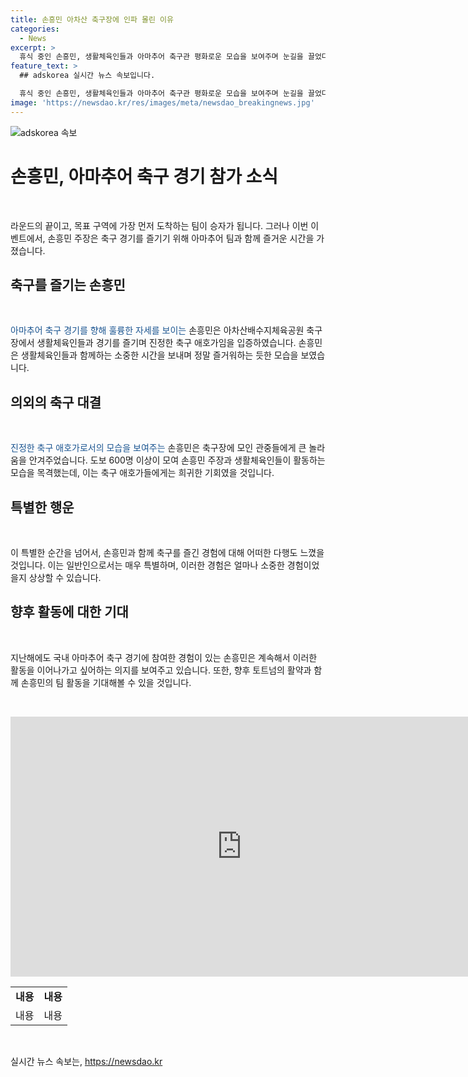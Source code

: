 ```yaml
---
title: 손흥민 아차산 축구장에 인파 몰린 이유
categories:
  - News
excerpt: >
  휴식 중인 손흥민, 생활체육인들과 아마추어 축구관 평화로운 모습을 보여주며 눈길을 끌었다. 누리꾼 A씨의 목격담에 따르면, 600명 이상이 몰린 축구장에서 손흥민의 축구 실력을 감탄했으며, 손흥민은 뜨거운 응원과 함께 축구 경기를 즐겼다. 이러한 활동은 손흥민의 지난해 휴식 중 참여한 국내 아마추어 축구 경기와 함께 소셜미디어에서 화제가 되었다. 그러나 손흥민의 아버지인 손웅정 감독이 아동학대 논란에 휩싸인 상황에서, 손흥민의 행보에 대한 관심이 더욱 증폭될 전망이다.
feature_text: >
  ## adskorea 실시간 뉴스 속보입니다.

  휴식 중인 손흥민, 생활체육인들과 아마추어 축구관 평화로운 모습을 보여주며 눈길을 끌었다. 누리꾼 A씨의 목격담에 따르면, 600명 이상이 몰린 축구장에서 손흥민의 축구 실력을 감탄했으며, 손흥민은 뜨거운 응원과 함께 축구 경기를 즐겼다. 이러한 활동은 손흥민의 지난해 휴식 중 참여한 국내 아마추어 축구 경기와 함께 소셜미디어에서 화제가 되었다. 그러나 손흥민의 아버지인 손웅정 감독이 아동학대 논란에 휩싸인 상황에서, 손흥민의 행보에 대한 관심이 더욱 증폭될 전망이다.
image: 'https://newsdao.kr/res/images/meta/newsdao_breakingnews.jpg'
---
```


<p><img src="https://newsdao.kr/res/images/meta/newsdao_breakingnews.jpg" alt="adskorea 속보" /></p>

<h1 data-ke-size="size26">손흥민, 아마추어 축구 경기 참가 소식</h1>

<p data-ke-size="size16">&nbsp;</p>

<p>라운드의 끝이고, 목표 구역에 가장 먼저 도착하는 팀이 승자가 됩니다. 그러나 이번 이벤트에서, 손흥민 주장은 축구 경기를 즐기기 위해 아마추어 팀과 함께 즐거운 시간을 가졌습니다.</p>

<h2 data-ke-size="size24">축구를 즐기는 손흥민</h2>

<p data-ke-size="size16">&nbsp;</p>

<p><span style="color: #1a5490;">아마추어 축구 경기를 향해 훌륭한 자세를 보이는</span> 손흥민은 아차산배수지체육공원 축구장에서 생활체육인들과 경기를 즐기며 진정한 축구 애호가임을 입증하였습니다. 손흥민은 생활체육인들과 함께하는 소중한 시간을 보내며 정말 즐거워하는 듯한 모습을 보였습니다.</p>

<h2 data-ke-size="size24">의외의 축구 대결</h2>

<p data-ke-size="size16">&nbsp;</p>

<p><span style="color: #1a5490;">진정한 축구 애호가로서의 모습을 보여주는</span> 손흥민은 축구장에 모인 관중들에게 큰 놀라움을 안겨주었습니다. 도보 600명 이상이 모여 손흥민 주장과 생활체육인들이 활동하는 모습을 목격했는데, 이는 축구 애호가들에게는 희귀한 기회였을 것입니다.</p>

<h2 data-ke-size="size24">특별한 행운</h2>

<p data-ke-size="size16">&nbsp;</p>

<p>이 특별한 순간을 넘어서, 손흥민과 함께 축구를 즐긴 경험에 대해 어떠한 다행도 느꼈을 것입니다. 이는 일반인으로서는 매우 특별하며, 이러한 경험은 얼마나 소중한 경험이었을지 상상할 수 있습니다.</p>

<h2 data-ke-size="size24">향후 활동에 대한 기대</h2>

<p data-ke-size="size16">&nbsp;</p>

<p>지난해에도 국내 아마추어 축구 경기에 참여한 경험이 있는 손흥민은 계속해서 이러한 활동을 이어나가고 싶어하는 의지를 보여주고 있습니다. 또한, 향후 토트넘의 활약과 함께 손흥민의 팀 활동을 기대해볼 수 있을 것입니다.</p>

<p data-ke-size="size16">&nbsp;</p>

<iframe width="740" height="416" src="https://www.youtube.com/embed/VIDEO_ID" title="YouTube video player" frameborder="0" allow="accelerometer; autoplay; clipboard-write; encrypted-media; gyroscope; picture-in-picture" allowfullscreen></iframe>

<table>
<tbody>
<tr>
<td style="text-align: center; height: 17px;"><b>내용</b></td>
<td style="text-align: center; height: 17px;"><b>내용</b></td>
</tr>
<tr>
<td style="text-align: center;">내용</td>
<td style="text-align: center;">내용</td>
</tr>
</tbody>
</table>

<p data-ke-size="size16">&nbsp;</p>
실시간 뉴스 속보는, <a href="https://newsdao.kr" rel="dofollow">https://newsdao.kr</a>


